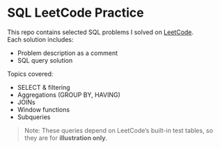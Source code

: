 # SQL LeetCode Practice  

This repo contains selected SQL problems I solved on [LeetCode](https://leetcode.com/u/alaguraz/).  
Each solution includes:  
- Problem description as a comment  
- SQL query solution  

Topics covered:  
- SELECT & filtering  
- Aggregations (GROUP BY, HAVING)  
- JOINs  
- Window functions  
- Subqueries  

> Note: These queries depend on LeetCode’s built-in test tables, so they are for **illustration only**.
